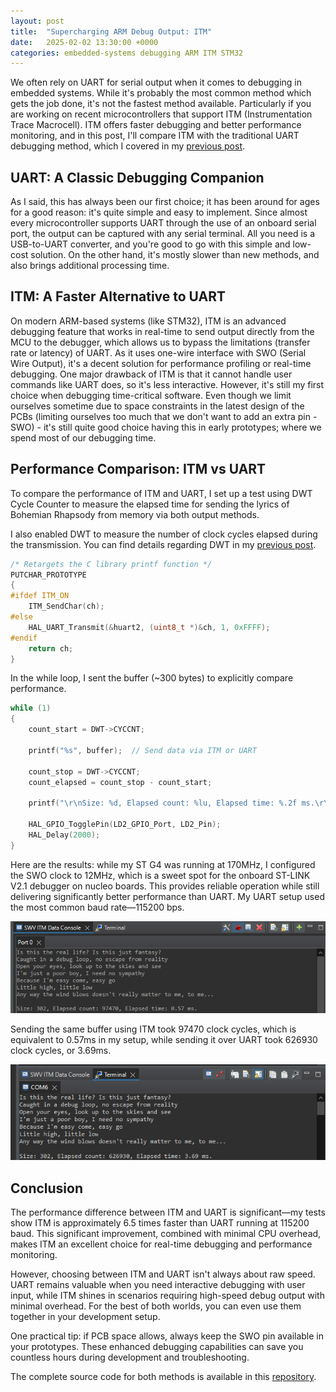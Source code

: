 ```yaml
---
layout: post
title:  "Supercharging ARM Debug Output: ITM"
date:   2025-02-02 13:30:00 +0000
categories: embedded-systems debugging ARM ITM STM32 
---
```


We often rely on UART for serial output when it comes to debugging in embedded systems. While it's probably the most common method which gets the job done, it's not the fastest method available. Particularly if you are working on recent microcontrollers that support ITM (Instrumentation Trace Macrocell). ITM offers faster debugging and better performance monitoring, and in this post, I'll compare ITM with the traditional UART debugging method, which I covered in my [previous post](https://ycetindev.github.io/posts/2024-11-01-Redirecting-printf-to-UART.html).

## UART: A Classic Debugging Companion

As I said, this has always been our first choice; it has been around for ages for a good reason: it's quite simple and easy to implement. Since almost every microcontroller supports UART through the use of an onboard serial port, the output can be captured with any serial terminal. All you need is a USB-to-UART converter, and you're good to go with this simple and low-cost solution. On the other hand, it's mostly slower than new methods, and also brings additional processing time. 

## ITM: A Faster Alternative to UART

On modern ARM-based systems (like STM32), ITM is an advanced debugging feature that works in real-time to send output directly from the MCU to the debugger, which allows us to bypass the limitations (transfer rate or latency) of UART. As it uses one-wire interface with SWO (Serial Wire Output), it's a decent solution for performance profiling or real-time debugging. One major drawback of ITM is that it cannot handle user commands like UART does, so it's less interactive. However, it's still my first choice when debugging time-critical software. Even though we limit ourselves sometime due to space constraints in the latest design of the PCBs (limiting ourselves too much that we don't want to add an extra pin - SWO) - it's still quite good choice having this in early prototypes; where we spend most of our debugging time. 

## Performance Comparison: ITM vs UART

To compare the performance of ITM and UART, I set up a test using DWT Cycle Counter to measure the elapsed time for sending the lyrics of Bohemian Rhapsody from memory via both output methods.

I also enabled DWT to measure the number of clock cycles elapsed during the transmission. You can find details regarding DWT in my [previous post](https://ycetindev.github.io/posts/2024-10-30-code-execution-time-on-arm-cortex-m-mcus.html).

```c
/* Retargets the C library printf function */
PUTCHAR_PROTOTYPE
{
#ifdef ITM_ON
    ITM_SendChar(ch);
#else
    HAL_UART_Transmit(&huart2, (uint8_t *)&ch, 1, 0xFFFF);
#endif
    return ch;
}
```

In the while loop, I sent the buffer (~300 bytes) to explicitly compare performance.

```c
while (1) 
{
    count_start = DWT->CYCCNT;

    printf("%s", buffer);  // Send data via ITM or UART

    count_stop = DWT->CYCCNT;
    count_elapsed = count_stop - count_start;

    printf("\r\nSize: %d, Elapsed count: %lu, Elapsed time: %.2f ms.\r\n", sizeof(buffer)-1, count_elapsed, count_elapsed/170000.0f);

    HAL_GPIO_TogglePin(LD2_GPIO_Port, LD2_Pin);
    HAL_Delay(2000);
}
```

Here are the results: while my ST G4 was running at 170MHz, I configured the SWO clock to 12MHz, which is a sweet spot for the onboard ST-LINK V2.1 debugger on nucleo boards. This provides reliable operation while still delivering significantly better performance than UART. My UART setup used the most common baud rate—115200 bps.

![SWV ITM Data Console](/assets/SWV.png)

Sending the same buffer using ITM took 97470 clock cycles, which is equivalent to 0.57ms in my setup, while sending it over UART took 626930 clock cycles, or 3.69ms. 

![UART Serial Terminal](/assets/SerialTerminal.png)

## Conclusion

The performance difference between ITM and UART is significant—my tests show ITM is approximately 6.5 times faster than UART running at 115200 baud. This significant improvement, combined with minimal CPU overhead, makes ITM an excellent choice for real-time debugging and performance monitoring.

However, choosing between ITM and UART isn't always about raw speed. UART remains valuable when you need interactive debugging with user input, while ITM shines in scenarios requiring high-speed debug output with minimal overhead. For the best of both worlds, you can even use them together in your development setup.

One practical tip: if PCB space allows, always keep the SWO pin available in your prototypes. These enhanced debugging capabilities can save you countless hours during development and troubleshooting.

The complete source code for both methods is available in this [repository](https://github.com/ycetindev/stm32g4/tree/main/G431_ITMvsUART).